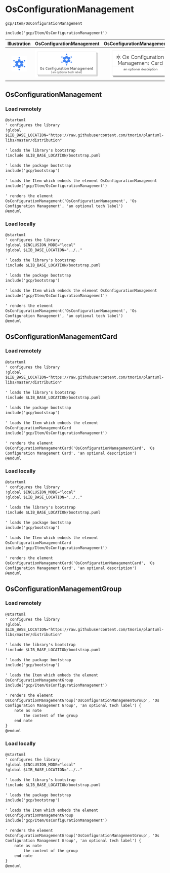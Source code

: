 # OsConfigurationManagement


```text
gcp/Item/OsConfigurationManagement
```

```text
include('gcp/Item/OsConfigurationManagement')
```



| Illustration | OsConfigurationManagement | OsConfigurationManagementCard | OsConfigurationManagementGroup |
| :---: | :---: | :---: | :---: |
| ![illustration for Illustration](../../gcp/Item/OsConfigurationManagement.png) | ![illustration for OsConfigurationManagement](../../gcp/Item/OsConfigurationManagement.Local.png) | ![illustration for OsConfigurationManagementCard](../../gcp/Item/OsConfigurationManagementCard.Local.png) | ![illustration for OsConfigurationManagementGroup](../../gcp/Item/OsConfigurationManagementGroup.Local.png) |




## OsConfigurationManagement

### Load remotely
```plantuml
@startuml
' configures the library
!global $LIB_BASE_LOCATION="https://raw.githubusercontent.com/tmorin/plantuml-libs/master/distribution"

' loads the library's bootstrap
!include $LIB_BASE_LOCATION/bootstrap.puml

' loads the package bootstrap
include('gcp/bootstrap')

' loads the Item which embeds the element OsConfigurationManagement
include('gcp/Item/OsConfigurationManagement')

' renders the element
OsConfigurationManagement('OsConfigurationManagement', 'Os Configuration Management', 'an optional tech label')
@enduml
```

### Load locally
```plantuml
@startuml
' configures the library
!global $INCLUSION_MODE="local"
!global $LIB_BASE_LOCATION="../.."

' loads the library's bootstrap
!include $LIB_BASE_LOCATION/bootstrap.puml

' loads the package bootstrap
include('gcp/bootstrap')

' loads the Item which embeds the element OsConfigurationManagement
include('gcp/Item/OsConfigurationManagement')

' renders the element
OsConfigurationManagement('OsConfigurationManagement', 'Os Configuration Management', 'an optional tech label')
@enduml
```

## OsConfigurationManagementCard

### Load remotely
```plantuml
@startuml
' configures the library
!global $LIB_BASE_LOCATION="https://raw.githubusercontent.com/tmorin/plantuml-libs/master/distribution"

' loads the library's bootstrap
!include $LIB_BASE_LOCATION/bootstrap.puml

' loads the package bootstrap
include('gcp/bootstrap')

' loads the Item which embeds the element OsConfigurationManagementCard
include('gcp/Item/OsConfigurationManagement')

' renders the element
OsConfigurationManagementCard('OsConfigurationManagementCard', 'Os Configuration Management Card', 'an optional description')
@enduml
```

### Load locally
```plantuml
@startuml
' configures the library
!global $INCLUSION_MODE="local"
!global $LIB_BASE_LOCATION="../.."

' loads the library's bootstrap
!include $LIB_BASE_LOCATION/bootstrap.puml

' loads the package bootstrap
include('gcp/bootstrap')

' loads the Item which embeds the element OsConfigurationManagementCard
include('gcp/Item/OsConfigurationManagement')

' renders the element
OsConfigurationManagementCard('OsConfigurationManagementCard', 'Os Configuration Management Card', 'an optional description')
@enduml
```

## OsConfigurationManagementGroup

### Load remotely
```plantuml
@startuml
' configures the library
!global $LIB_BASE_LOCATION="https://raw.githubusercontent.com/tmorin/plantuml-libs/master/distribution"

' loads the library's bootstrap
!include $LIB_BASE_LOCATION/bootstrap.puml

' loads the package bootstrap
include('gcp/bootstrap')

' loads the Item which embeds the element OsConfigurationManagementGroup
include('gcp/Item/OsConfigurationManagement')

' renders the element
OsConfigurationManagementGroup('OsConfigurationManagementGroup', 'Os Configuration Management Group', 'an optional tech label') {
    note as note
        the content of the group
    end note
}
@enduml
```

### Load locally
```plantuml
@startuml
' configures the library
!global $INCLUSION_MODE="local"
!global $LIB_BASE_LOCATION="../.."

' loads the library's bootstrap
!include $LIB_BASE_LOCATION/bootstrap.puml

' loads the package bootstrap
include('gcp/bootstrap')

' loads the Item which embeds the element OsConfigurationManagementGroup
include('gcp/Item/OsConfigurationManagement')

' renders the element
OsConfigurationManagementGroup('OsConfigurationManagementGroup', 'Os Configuration Management Group', 'an optional tech label') {
    note as note
        the content of the group
    end note
}
@enduml
```

